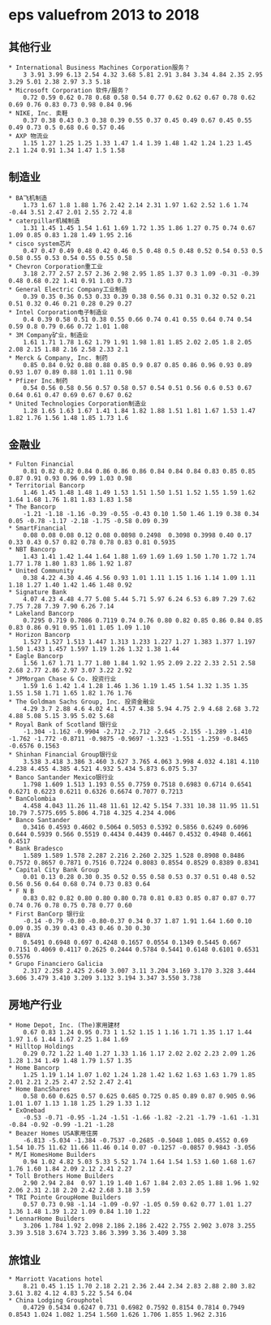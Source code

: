 # eps valuefrom 2013 to 2018

## 其他行业
	* International Business Machines Corporation服务？
		3 3.91 3.99 6.13 2.54 4.32 3.68 5.81 2.91 3.84 3.34 4.84 2.35 2.95 3.29 5.01 2.38 2.97 3.3 5.18
	* Microsoft Corporation 软件/服务？
		0.72 0.59 0.62 0.78 0.68 0.58 0.54 0.77 0.62 0.62 0.67 0.78 0.62 0.69 0.76 0.83 0.73 0.98 0.84 0.96
	* NIKE, Inc. 卖鞋
		0.37 0.38 0.43 0.3 0.38 0.39 0.55 0.37 0.45 0.49 0.67 0.45 0.55 0.49 0.73 0.5 0.68 0.6 0.57 0.46
	* AXP 物流业
		1.15 1.27 1.25 1.25 1.33 1.47 1.4 1.39 1.48 1.42 1.24 1.23 1.45 2.1 1.24 0.91 1.34 1.47 1.5 1.58

## 制造业
	* BA飞机制造
		1.73 1.67 1.8 1.88 1.76 2.42 2.14 2.31 1.97 1.62 2.52 1.6 1.74 -0.44 3.51 2.47 2.01 2.55 2.72 4.8
	* caterpillar机械制造
		1.31 1.45 1.45 1.54 1.61 1.69 1.72 1.35 1.86 1.27 0.75 0.74 0.67 1.09 0.85 0.83 1.28 1.49 1.95 2.16
	* cisco system芯片
		0.47 0.47 0.49 0.48 0.42 0.46 0.5 0.48 0.5 0.48 0.52 0.54 0.53 0.5 0.58 0.55 0.53 0.54 0.55 0.55 0.58
	* Chevron Corporation重工业
		3.18 2.77 2.57 2.57 2.36 2.98 2.95 1.85 1.37 0.3 1.09 -0.31 -0.39 0.48 0.68 0.22 1.41 0.91 1.03 0.73
	* General Electric Company工业制造
		0.39 0.35 0.36 0.53 0.33 0.39 0.38 0.56 0.31 0.31 0.32 0.52 0.21 0.51 0.32 0.46 0.21 0.28 0.29 0.27
	* Intel Corporation电子制造业
		0.4 0.39 0.58 0.51 0.38 0.55 0.66 0.74 0.41 0.55 0.64 0.74 0.54 0.59 0.8 0.79 0.66 0.72 1.01 1.08
	* 3M Company矿业，制造业
		1.61 1.71 1.78 1.62 1.79 1.91 1.98 1.81 1.85 2.02 2.05 1.8 2.05 2.08 2.15 1.88 2.16 2.58 2.33 2.1
	* Merck & Company, Inc. 制药
		0.85 0.84 0.92 0.88 0.88 0.85 0.9 0.87 0.85 0.86 0.96 0.93 0.89 0.93 1.07 0.89 0.88 1.01 1.11 0.98
	* Pfizer Inc.制药
		0.54 0.56 0.58 0.56 0.57 0.58 0.57 0.54 0.51 0.56 0.6 0.53 0.67 0.64 0.61 0.47 0.69 0.67 0.67 0.62
	* United Technologies Corporation制造业
		1.28 1.65 1.63 1.67 1.41 1.84 1.82 1.88 1.51 1.81 1.67 1.53 1.47 1.82 1.76 1.56 1.48 1.85 1.73 1.6

## 金融业
	* Fulton Financial
		0.81 0.82 0.82 0.84 0.86 0.86 0.86 0.84 0.84 0.84 0.83 0.85 0.85 0.87 0.91 0.93 0.96 0.99 1.03 0.98 
	* Territorial Bancorp	
		1.46 1.45 1.48 1.48 1.49 1.53 1.51 1.50 1.51 1.52 1.55 1.59 1.62 1.64 1.68 1.76 1.81 1.83 1.83 1.58
	* The Bancorp
		-1.21 -1.18 -1.16 -0.39 -0.55 -0.43 0.10 1.50 1.46 1.19 0.38 0.34 0.05 -0.78 -1.17 -2.18 -1.75 -0.58 0.09 0.39
	* SmartFinancial
		0.08 0.08 0.08 0.12 0.08 0.0898 0.2498 	0.3098 0.3998 0.40 0.17 0.33 0.43 0.57 0.82 0.78 0.78 0.83 0.81 0.5935
	* NBT Bancorp
		1.43 1.41 1.42 1.44 1.64 1.88 1.69 1.69 1.69 1.50 1.70 1.72 1.74 1.77 1.78 1.80 1.83 1.86 1.92 1.87
	* United Community
		0.38 4.22 4.30 4.46 4.56 0.93 1.01 1.11 1.15 1.16 1.14 1.09 1.11 1.18 1.27 1.40 1.42 1.46 1.48 0.92
	* Signature Bank
		4.07 4.23 4.48 4.77 5.08 5.44 5.71 5.97 6.24 6.53 6.89 7.29 7.62 7.75 7.28 7.39 7.90 6.26 7.14
	* Lakeland Bancorp
		0.7295 0.719 0.7086 0.7119 0.74 0.76 0.80 0.82 0.85 0.86 0.84 0.85 0.83 0.86 0.91 0.95 1.01 1.05 1.09 1.10
	* Horizon Bancorp
		1.527 1.527 1.513 1.447 1.313 1.233 1.227 1.27 1.383 1.377 1.197 1.50 1.433 1.457 1.597 1.19 1.26 1.32 1.38 1.44
	* Eagle Bancorp
		1.56 1.67 1.71 1.77 1.80 1.84 1.92 1.95 2.09 2.22 2.33 2.51 2.58 2.68 2.77 2.86 2.97 3.07 3.22 2.92
	* JPMorgan Chase & Co. 投资行业
		1.59 1.6 1.42 1.4 1.28 1.46 1.36 1.19 1.45 1.54 1.32 1.35 1.35 1.55 1.58 1.71 1.65 1.82 1.76 1.76
	* The Goldman Sachs Group, Inc. 投资金融业
		4.29 3.7 2.88 4.6 4.02 4.1 4.57 4.38 5.94 4.75 2.9 4.68 2.68 3.72 4.88 5.08 5.15 3.95 5.02 5.68
	* Royal Bank of Scotland 银行业
		-1.304 -1.162 -0.9904 -2.712 -2.712 -2.645 -2.155 -1.289 -1.410 -1.762 -1.772 -0.8711 -0.9875 -0.9697 -1.323 -1.551 -1.259 -0.8465 -0.6576 0.1563
	* Shinhan Financial Group银行业
		3.538 3.418 3.386 3.460 3.627 3.765 4.063 3.998 4.032 4.181 4.110 4.238 4.455 4.385 4.521 4.932 5.434 5.873 6.075 5.37
	* Banco Santander Mexico银行业
		1.798 1.609 1.513 1.193 0.55 0.7759 0.7518 0.6983 0.6714 0.6541 0.6271 0.6223 0.6211 0.6326 0.6674 0.7077 0.7213
	* BanColombia 
		4.458 4.043 11.26 11.48 11.61 12.42 5.154 7.331 10.38 11.95 11.51 10.79 7.5775.695 5.806 4.718 4.325 4.234 4.006
	* Banco Santander
		0.3416 0.4593 0.4602 0.5064 0.5053 0.5392 0.5856 0.6249 0.6096 0.644 0.5939 0.566 0.5519 0.4434 0.4439 0.4467 0.4532 0.4948 0.4661 0.4517
	* Bank Bradesco
		1.589 1.589 1.578 2.287 2.216 2.260 2.325 1.528 0.8908 0.8486 0.7572 0.8657 0.7871 0.7516 0.7224 0.8083 0.8554 0.8529 0.8389 0.8341
	* Capital City Bank Group
		0.01 0.13 0.28 0.30 0.35 0.52 0.55 0.58 0.53 0.37 0.51 0.48 0.52 0.56 0.56 0.64 0.68 0.74 0.73 0.83 0.64
	* F N B
		0.83 0.82 0.82 0.80 0.80 0.80 0.78 0.81 0.83 0.85 0.87 0.87 0.77 0.74 0.76 0.78 0.75 0.78 0.77 0.60
	* First BanCorp 银行业
		-0.14 -0.79 -0.80 -0.80-0.37 0.34 0.37 1.87 1.91 1.64 1.60 0.10 0.09 0.35 0.39 0.43 0.43 0.46 0.30 0.30
	* BBVA
		0.5491 0.6948 0.697 0.4248 0.1657 0.0554 0.1349 0.5445 0.667 0.7151 0.4069 0.4117 0.2625 0.2444 0.5784 0.5441 0.6148 0.6101 0.6531 0.5576
	* Grupo Financiero Galicia
		2.317 2.258 2.425 2.640 3.007 3.11 3.204 3.169 3.170 3.328 3.444 3.606 3.479 3.410 3.209 3.132 3.194 3.347 3.550 3.738
## 房地产行业
	* Home Depot, Inc. (The)家用建材
		0.67 0.83 1.24 0.95 0.73 1 1.52 1.15 1 1.16 1.71 1.35 1.17 1.44 1.97 1.6 1.44 1.67 2.25 1.84 1.69
	* Hilltop Holdings
		0.29 0.72 1.22 1.40 1.27 1.33 1.16 1.17 2.02 2.02 2.23 2.09 1.26 1.28 1.34 1.49 1.48 1.79 1.57 1.35
	* Home Bancorp
		1.25 1.19 1.14 1.07	1.02 1.24 1.28 1.42 1.62 1.63 1.63 1.79 1.85 2.01 2.21 2.25 2.47 2.52 2.47 2.41
	* Home BancShares
		0.58 0.60 0.625 0.57 0.625 0.685 0.725 0.85 0.89 0.87 0.905 0.96 1.01 1.07 1.13 1.18 1.25 1.29 1.33 1.12
	* ExOnebad 
		-0.53 -0.71 -0.95 -1.24 -1.51 -1.66 -1.82 -2.21 -1.79 -1.61 -1.31 -0.84 -0.92 -0.99 -1.21 -1.28
	* Beazer Homes USA家用住房
		-6.813 -5.034 -1.384 -0.7537 -0.2685 -0.5048 1.085 0.4552 0.69 1.54 10.75 11.62 11.66 11.46 0.14 0.07 -0.1257 -0.0857 0.9843 -3.056 
	* M/I HomesHome Builders 
		0.94 1.02 4.82 5.03 5.33 5.52 1.74 1.64 1.54 1.53 1.60 1.68 1.67 1.76 1.60 1.84 2.09 2.12 2.41 2.27
	* Toll Brothers Home Builders
		2.90 2.94 2.84	0.97 1.19 1.40 1.67 1.84 2.03 2.05 1.88 1.96 1.92 2.06 2.31 2.18 2.20 2.42 2.68 3.18 3.59
	* TRI Pointe GroupHome Builders
		0.57 0.73 0.98 -1.14 -1.09 -0.97 -1.05 0.59 0.62 0.77 1.01 1.27 1.36 1.48 1.39 1.22 1.09 0.84 1.10 1.22
	* LennarHome Builders
		3.206 1.784 1.92 2.098 2.186 2.186 2.422 2.755 2.902 3.078 3.255 3.39 3.518 3.674 3.723 3.86 3.399 3.36 3.409 3.38

## 旅馆业
	* Marriott Vacations hotel
		8.21 0.45 1.15 1.70 2.18 2.21 2.36 2.44 2.34 2.83 2.88 2.80 3.82 3.61 3.82 4.12 4.83 5.22 5.54 6.04
	* China Lodging Grouphotel 
		0.4729 0.5434 0.6247 0.731 0.6982 0.7592 0.8154 0.7814 0.7949 0.8543 1.024 1.082 1.254 1.560 1.626 1.706 1.855 1.962 2.316
